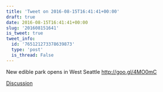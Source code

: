 ```yaml
---
title: 'Tweet on 2016-08-15T16:41:41+00:00'
draft: true
date: 2016-08-15T16:41:41+00:00
slug: '201608151641'
is_tweet: true
tweet_info:
  id: '765121273378639873'
  type: 'post'
  is_thread: False
---
```




New edible park opens in West Seattle <http://goo.gl/4MO0mC>

[Discussion](https://x.com/sytelus/status/765121273378639873)
